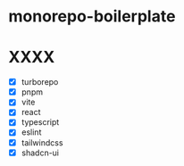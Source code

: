 # monorepo-boilerplate

# XXXX

- [x] turborepo
- [x] pnpm
- [x] vite
- [x] react
- [x] typescript
- [x] eslint
- [x] tailwindcss
- [x] shadcn-ui
